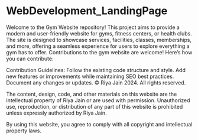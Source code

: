 # WebDevelopment_LandingPage
Welcome to the Gym Website repository! This project aims to provide a modern and user-friendly website for gyms, fitness centers, or health clubs. The site is designed to showcase services, facilities, classes, memberships, and more, offering a seamless experience for users to explore everything a gym has to offer.
Contributions to the gym website are welcome! Here’s how you can contribute:

Contribution Guidelines:
Follow the existing code structure and style.
Add new features or improvements while maintaining SEO best practices.
Document any changes or updates.
© Riya Jain 2024. All rights reserved.

The content, design, code, and other materials on this website are the intellectual property of Riya Jain or are used with permission. Unauthorized use, reproduction, or distribution of any part of this website is prohibited unless expressly authorized by Riya Jain.

By using this website, you agree to comply with all copyright and intellectual property laws.

